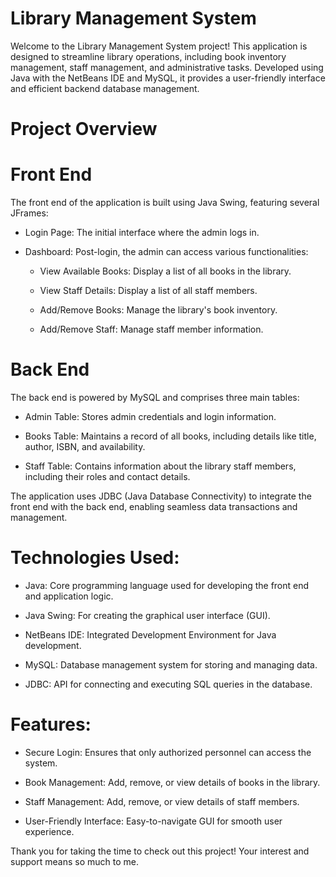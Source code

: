 # Library Management System

Welcome to the Library Management System project! This application is designed to streamline library operations, including book inventory management, staff management, and administrative tasks. Developed using Java with the NetBeans IDE and MySQL, it provides a user-friendly interface and efficient backend database management.

# Project Overview

# Front End

The front end of the application is built using Java Swing, featuring several JFrames:

* Login Page: The initial interface where the admin logs in.

* Dashboard: Post-login, the admin can access various functionalities:

  * View Available Books: Display a list of all books in the library.

  * View Staff Details: Display a list of all staff members.

  * Add/Remove Books: Manage the library's book inventory.

  * Add/Remove Staff: Manage staff member information.

# Back End

The back end is powered by MySQL and comprises three main tables:

* Admin Table: Stores admin credentials and login information.

* Books Table: Maintains a record of all books, including details like title, author, ISBN, and availability.

* Staff Table: Contains information about the library staff members, including their roles and contact details.

The application uses JDBC (Java Database Connectivity) to integrate the front end with the back end, enabling seamless data transactions and management.

# Technologies Used:

* Java: Core programming language used for developing the front end and application logic.

* Java Swing: For creating the graphical user interface (GUI).

* NetBeans IDE: Integrated Development Environment for Java development.

* MySQL: Database management system for storing and managing data.

* JDBC: API for connecting and executing SQL queries in the database.

# Features:

* Secure Login: Ensures that only authorized personnel can access the system.

* Book Management: Add, remove, or view details of books in the library.

* Staff Management: Add, remove, or view details of staff members.

* User-Friendly Interface: Easy-to-navigate GUI for smooth user experience.

Thank you for taking the time to check out this project! Your interest and support means so much to me.
